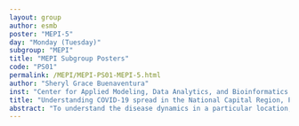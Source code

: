 ```yaml
---
layout: group
author: esmb
poster: "MEPI-5"
day: "Monday (Tuesday)"
subgroup: "MEPI"
title: "MEPI Subgroup Posters"
code: "PS01"
permalink: /MEPI/MEPI-PS01-MEPI-5.html
author: "Sheryl Grace Buenaventura"
inst: "Center for Applied Modeling, Data Analytics, and Bioinformatics for Decision-Support Systems in Health (AMDABIDS) - University of the Philippines Mindanao"
title: "Understanding COVID-19 spread in the National Capital Region, Philippines using Genomic Sequences: A Phylodynamic Investigation"
abstract: "To understand the disease dynamics in a particular location, incidence reports are used to estimate key epidemiological parameters such as transmission rates and reproductive numbers. However, incidence data often suffer from underreporting due to logistical concerns in disease surveillance, insufficient testing, etc. One way to address this concern is to use information from viruses' genomes to infer the past ecological dynamics of the disease.  Here, we use publicly available SARS-CoV-2 genomic sequences data from the National Capital Region of the Philippines. We use the BEAST2 software to model its dynamics using a Birth-Death Susceptible-Infected-Recovered (BDSIR) model and infer its transmission history. Nineteen whole-genome sequences from NCR, sampled from 3 April to 18 July 2020, were used. We also model the spread of COVID-19 using incidence data through a deterministic ODE-based SIR model. The estimated transmission rate using the genomic sequences is 4.2x10-6 which is greater than the estimated transmission rate using the incidence reports at 2.0x10-8. The estimated basic reproduction number of the BDSIR (2.21) is also higher than that of the SIR (1.21). These results point out the need to cautiously use the reported incidences as basis in making policies in managing infectious diseases outbreak."
---
```

